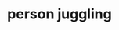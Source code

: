 ---
layout: smileys&emotion
title: person juggling
emoji: person_juggling
permalink: 🤹.html
image: assets/img/3moji/person_juggling.png
---